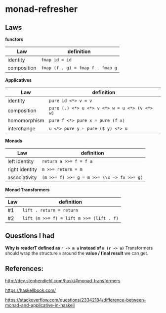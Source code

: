 # monad-refresher

## Laws
**functors**

| Law         | definition                       |
|-------------|----------------------------------|
| identity    | `fmap id = id`                   |
| composition | `fmap (f . g) = fmap f . fmap g` |

**Applicatives**

| Law          | definition                                     |
|--------------|------------------------------------------------|
| identity     | `pure id <*> v = v`                            |
| composition  | `pure (.) <*> u <*> v <*> w = u <*> (v <*> w)` |
| homomorphism | `pure f <*> pure x = pure (f x)`               |
| interchange  | `u <*> pure y = pure ($ y) <*> u`              |

**Monads**

| Law            | definition                                 |
|----------------|--------------------------------------------|
| left identity  | `return a >>= f = f a`                     |
| right identity | `m >>= return = m`                         |
| associativity  | `(m >>= f) >>= g = m >>= (\x -> fx >>= g)` |

**Monad Transformers**

| Law | definition                               |
|-----|------------------------------------------|
| #1  | `lift . return = return`                 |
| #2  | `lift (m >>= f) = lift m >>= (lift . f)` |

## Questions I had

**Why is readerT defined as `r -> m a` instead of `m (r -> a)`**
Transformers should wrap the structure `m` around the **value / final result** we can get.

## References:

http://dev.stephendiehl.com/hask/#monad-transformers

https://haskellbook.com/

https://stackoverflow.com/questions/23342184/difference-between-monad-and-applicative-in-haskell
